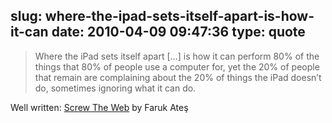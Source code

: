 slug: where-the-ipad-sets-itself-apart-is-how-it-can
date: 2010-04-09 09:47:36
type: quote
---

> Where the iPad sets itself apart […] is how it can perform 80% of the things that 80% of people use a computer for, yet the 20% of people that remain are complaining about the 20% of things the iPad doesn’t do, sometimes ignoring what it can do.

Well written: [Screw The Web](http://farukat.es/journal/2010/04/424-screw-the-web) by Faruk Ateş

